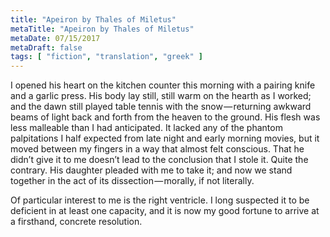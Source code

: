 ```yaml
---
title: "Apeiron by Thales of Miletus"
metaTitle: "Apeiron by Thales of Miletus"
metaDate: 07/15/2017
metaDraft: false
tags: [ "fiction", "translation", "greek" ]
---
```


I opened his heart on the kitchen counter this morning with a pairing knife and a garlic press. His body lay still, still warm on the hearth as I worked; and the dawn still played table tennis with the snow — returning awkward beams of light back and forth from the heaven to the ground. His flesh was less malleable than I had anticipated. It lacked any of the phantom palpitations I half expected from late night and early morning movies, but it moved between my fingers in a way that almost felt conscious. That he didn’t give it to me doesn’t lead to the conclusion that I stole it. Quite the contrary. His daughter pleaded with me to take it; and now we stand together in the act of its dissection — morally, if not literally.

Of particular interest to me is the right ventricle. I long suspected it to be deficient in at least one capacity, and it is now my good fortune to arrive at a firsthand, concrete resolution.
